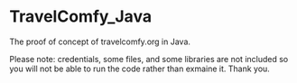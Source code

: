 # TravelComfy_Java
The proof of concept of travelcomfy.org in Java.

Please note: credentials, some files, and some libraries are not included so you will not be able to run the code rather than exmaine it. Thank you.
